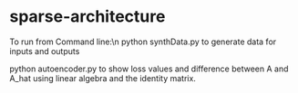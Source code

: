 # sparse-architecture

To run from Command line:\n
  python synthData.py      to generate data for inputs and outputs
  
  python autoencoder.py    to show loss values and difference between A and A_hat using linear algebra and the identity matrix.
